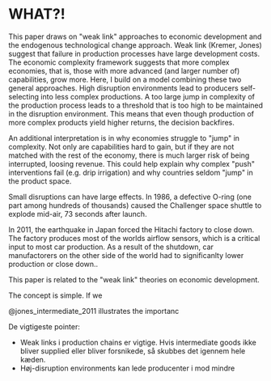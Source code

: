 # WHAT?!

This paper draws on "weak link" approaches to economic development and the endogenous technological change approach. Weak link (Kremer, Jones) suggest that failure in production processes have large development costs. The economic complexity framework suggests that more complex economies, that is, those with more advanced (and larger number of) capabilities, grow more. Here, I build on a model combining these two general approaches. High disruption environments lead to producers self-selecting into less complex productions. A too large jump in complexity of the production process leads to a threshold that is too high to be maintained in the disruption environment. This means that even though production of more complex products yield higher returns, the decision backfires.

An additional interpretation is in why economies struggle to "jump" in complexity. Not only are capabilities hard to gain, but if they are not matched with the rest of the economy, there is much larger risk of being interrupted, loosing revenue. This could help explain why complex "push" interventions fail (e.g. drip irrigation) and why countries seldom "jump" in the product space.


Small disruptions can have large effects. In 1986, a defective O-ring (one part among hundreds of thousands) caused the Challenger space shuttle to explode mid-air, 73 seconds after launch. 

In 2011, the earthquake in Japan forced the Hitachi factory to close down. The factory produces most of the worlds airflow sensors, which is a critical input to most car production. As a result of the shutdown, car manufactorers on the other side of the world had to significanlty lower production or close down..


This paper is related to the "weak link" theories on economic development. 

The concept is simple. If we 

@jones_intermediate_2011 illustrates the importanc


De vigtigeste pointer:

 - Weak links i production chains er vigtige. Hvis intermediate goods ikke bliver supplied eller bliver forsnikede, så skubbes det igennem hele kæden.
 - Høj-disruption environments kan lede producenter i mod mindre 
  
